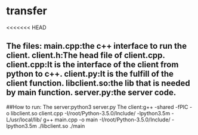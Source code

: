 # transfer
<<<<<<< HEAD
## The files: main.cpp:the c++ interface to run the client. client.h:The head file of client.cpp. client.cpp:It is the interface of the client from python to c++. client.py:It is the fulfill of the client function. libclient.so:the lib that is needed by main function. server.py:the server code.

##How to run: The server:python3 server.py The client:g++ -shared -fPIC -o libclient.so client.cpp -I/root/Python-3.5.0/Include/ -lpython3.5m -L/usr/local/lib/ g++ main.cpp -o main -I/root/Python-3.5.0/Include/ -lpython3.5m ./libclient.so ./main

